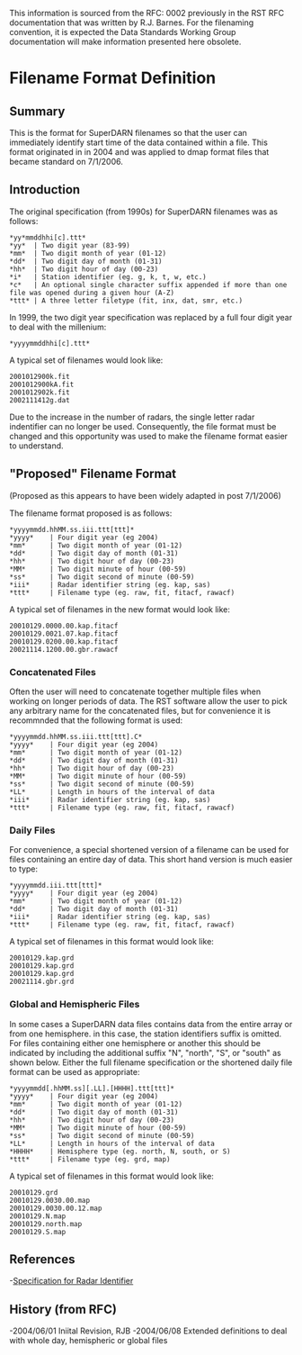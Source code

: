 <!-- Copyright (C) 2020 VT SuperDARN, Virginia Polytechnic Institute and State University 
author(s): Kevin Sterne

Disclaimer: License under GNU v3.0, the file is found in the root directory under LICENSE 

-->

This information is sourced from the RFC: 0002 previously in the RST RFC documentation that was written by R.J. Barnes.  For the filenaming convention, it is expected the Data Standards Working Group documentation will make information presented here obsolete.

# Filename Format Definition

## Summary

This is the format for SuperDARN filenames so that the user can immediately identify start time of the data contained within a file.  This format originated in in 2004 and was applied to dmap format files that became standard on 7/1/2006.

## Introduction

The original specification (from 1990s) for SuperDARN filenames was as follows:

```
*yy*mmddhhi[c].ttt*
*yy*  | Two digit year (83-99)
*mm*  | Two digit month of year (01-12)
*dd*  | Two digit day of month (01-31)
*hh*  | Two digit hour of day (00-23)
*i*   | Station identifier (eg. g, k, t, w, etc.)
*c*   | An optional single character suffix appended if more than one file was opened during a given hour (A-Z)
*ttt* | A three letter filetype (fit, inx, dat, smr, etc.)
```

In 1999, the two digit year specification was replaced by a full four digit year to deal with the millenium:
```
*yyyymmddhhi[c].ttt*
```

A typical set of filenames would look like:
```
2001012900k.fit
2001012900kA.fit
2001012902k.fit
2002111412g.dat
```

Due to the increase in the number of radars, the single letter radar indentifier can no longer be used.  Consequently, the file format must be changed and this opportunity was used to make the filename format easier to understand.

## "Proposed" Filename Format
(Proposed as this appears to have been widely adapted in post 7/1/2006)

The filename format proposed is as follows:

```
*yyyymmdd.hhMM.ss.iii.ttt[ttt]*
*yyyy*    | Four digit year (eg 2004)
*mm*      | Two digit month of year (01-12)
*dd*      | Two digit day of month (01-31)
*hh*      | Two digit hour of day (00-23)
*MM*      | Two digit minute of hour (00-59)
*ss*      | Two digit second of minute (00-59)
*iii*     | Radar identifier string (eg. kap, sas)
*ttt*     | Filename type (eg. raw, fit, fitacf, rawacf)
```

A typical set of filenames in the new format would look like:
```
20010129.0000.00.kap.fitacf
20010129.0021.07.kap.fitacf
20010129.0200.00.kap.fitacf
20021114.1200.00.gbr.rawacf
```

### Concatenated Files

Often the user will need to concatenate together multiple files when working on longer periods of data.  The RST software allow the user to pick any arbitrary name for the concatenated files, but for convenience it is recommnded that the following format is used:
```
*yyyymmdd.hhMM.ss.iii.ttt[ttt].C*
*yyyy*    | Four digit year (eg 2004)
*mm*      | Two digit month of year (01-12)
*dd*      | Two digit day of month (01-31)
*hh*      | Two digit hour of day (00-23)
*MM*      | Two digit minute of hour (00-59)
*ss*      | Two digit second of minute (00-59)
*LL*      | Length in hours of the interval of data
*iii*     | Radar identifier string (eg. kap, sas)
*ttt*     | Filename type (eg. raw, fit, fitacf, rawacf)
```

### Daily Files

For convenience, a special shortened version of a filename can be used for files containing an entire day of data. This short hand version is much easier to type:
```
*yyyymmdd.iii.ttt[ttt]*
*yyyy*    | Four digit year (eg 2004)
*mm*      | Two digit month of year (01-12)
*dd*      | Two digit day of month (01-31)
*iii*     | Radar identifier string (eg. kap, sas)
*ttt*     | Filename type (eg. raw, fit, fitacf, rawacf)
```

A typical set of filenames in this format would look like:
```
20010129.kap.grd
20010129.kap.grd
20010129.kap.grd
20021114.gbr.grd
```

### Global and Hemispheric Files

In some cases a SuperDARN data files contains data from the entire array or from one hemisphere.  in this case, the station identifiers suffix is omitted.  For files containing either one hemisphere or another this should be indicated by including the additional suffix "N", "north", "S", or "south" as shown below.  Either the full filename specification or the shortened daily file format can be used as appropriate:
```
*yyyymmdd[.hhMM.ss][.LL].[HHHH].ttt[ttt]*
*yyyy*    | Four digit year (eg 2004)
*mm*      | Two digit month of year (01-12)
*dd*      | Two digit day of month (01-31)
*hh*      | Two digit hour of day (00-23)
*MM*      | Two digit minute of hour (00-59)
*ss*      | Two digit second of minute (00-59)
*LL*      | Length in hours of the interval of data
*HHHH*    | Hemisphere type (eg. north, N, south, or S)
*ttt*     | Filename type (eg. grd, map)
```

A typical set of filenames in this format would look like:
```
20010129.grd
20010129.0030.00.map
20010129.0030.00.12.map
20010129.N.map
20010129.north.map
20010129.S.map
```

## References

-[Specification for Radar Identifier](radar_id.md)

## History (from RFC)

-2004/06/01 Iniital Revision, RJB
-2004/06/08 Extended definitions to deal with whole day, hemispheric or global files

